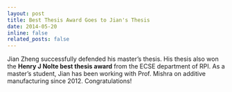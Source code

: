 ```yaml
---
layout: post
title: Best Thesis Award Goes to Jian's Thesis
date: 2014-05-20
inline: false
related_posts: false
---
```


Jian Zheng successfully defended his master’s thesis. His thesis also won the **Henry J Nolte best thesis award** from the ECSE department of RPI. As a master’s student, Jian has been working with Prof. Mishra on additive manufacturing since 2012. Congratulations!
